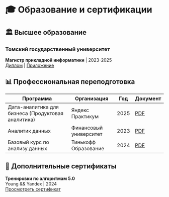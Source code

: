 # 🎓 Образование и сертификации

## 🏛 Высшее образование
### Томский государственный университет
**Магистр прикладной информатики** | 2023-2025  
[Диплом](/certifications/higher_education/TSU_Masters_Diploma_2025.pdf) | [Приложение](/certifications/higher_education/TSU_Masters_Supplement.pdf)

## 📊 Профессиональная переподготовка
| Программа | Организация | Год | Документ |
|-----------|-------------|-----|----------|
| Дата-аналитика для бизнеса (Продуктовая аналитика) | Яндекс Практикум | 2025 | [PDF](/certifications/professional/Yandex_Product_Analytics_2025.pdf) |
| Аналитик данных | Финансовый университет | 2023 | [PDF](/certifications/professional/Financial_University_DA_2023.pdf) |
| Базовый курс по анализу данных | Тинькофф Образование | 2024 | [PDF](/certifications/professional/Tinkoff_Base_DA_2024.pdf) |

## 🏅 Дополнительные сертификаты
**Тренировки по алгоритмам 5.0**  
Young && Yandex | 2024  
[Просмотреть сертификат](/certifications/certificates/Yandex_Algorithms_2024.pdf)
